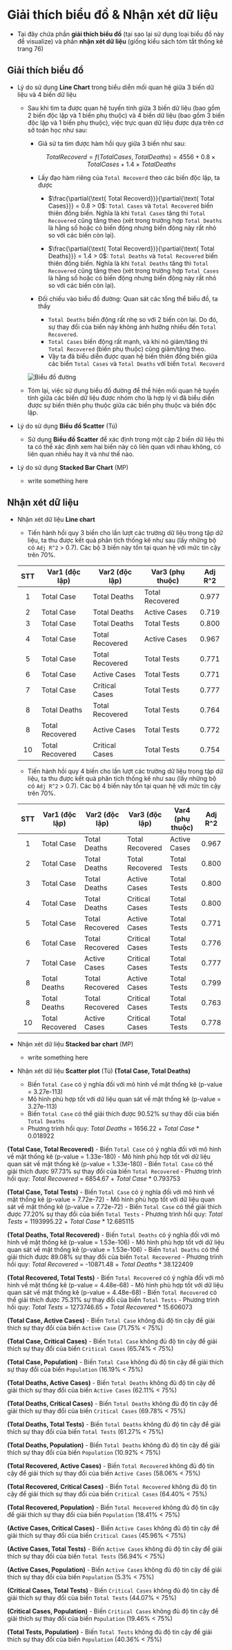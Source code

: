 # Giải thích biểu đồ & Nhận xét dữ liệu

- Tại đây chứa phần **giải thích biểu đồ** (tại sao lại sử dụng loại biểu đồ này để visualize) và phần **nhận xét dữ liệu** (giống kiểu sách tóm tắt thống kê trang 76)

## Giải thích biểu đồ

- Lý do sử dụng **Line Chart** trong biểu diễn mối quan hệ giữa 3 biến dữ liệu và 4 biến dữ liệu

    - Sau khi tìm ta được quan hệ tuyến tính giữa 3 biến dữ liệu (bao gồm 2 biến độc lập và 1 biến phụ thuộc) và 4 biến dữ liệu (bao gồm 3 biến độc lập và 1 biến phụ thuộc), việc trực quan dữ liệu được dựa trên cơ sở toán học như sau:
        - Giả sử ta tìm được hàm hồi quy giữa 3 biến như sau: 

            $$Total Recoverd = f(Total Cases, Total Deaths) = 4556 + 0.8\times Total Cases + 1.4\times Total Deaths$$

        - Lấy đạo hàm riêng của `Total Recoverd` theo các biến độc lập, ta được 
            - $\frac{\partial{\text{ Total Recoverd}}}{\partial{\text{ Total Cases}}} = 0.8 > 0$: `Total Cases` và `Total Recovered` biến thiên đồng biến. Nghĩa là khi `Total Cases` tăng thì `Total Recovered` cũng tăng theo (xét trong trường hợp `Total Deaths` là hằng số hoặc có biến động nhưng biến động này rất nhỏ so với các biến còn lại).

            - $\frac{\partial{\text{ Total Recoverd}}}{\partial{\text{ Total Deaths}}} = 1.4 > 0$: `Total Deaths` và `Total Recovered` biến thiên đồng biến. Nghĩa là khi `Total Deaths` tăng thì `Total Recovered` cũng tăng theo (xét trong trường hợp `Total Cases` là hằng số hoặc có biến động nhưng biến động này rất nhỏ so với các biến còn lại).

        - Đối chiếu vào biểu đồ đường: Quan sát các tổng thể biểu đồ, ta thấy
            - `Total Deaths` biến động rất nhẹ so với 2 biến còn lại. Do đó, sự thay đổi của biến này không ảnh hưởng nhiều đến `Total Recovered`.
            - `Total Cases` biến động rất mạnh, và khi nó giảm/tăng thì `Total Recovered` (biến phụ thuộc) cũng giảm/tăng theo. 
            - Vậy ta đã biểu diễn được quan hệ biến thiên đồng biến giữa các biến `Total Cases` và `Total Deaths` với biến `Total Recoverd`

        ![Biểu đồ đường](./img/lineChart.png)

    - Tóm lại, việc sử dụng biểu đồ đường để thể hiện mối quan hệ tuyến tính giữa các biến dữ liệu được nhóm cho là hợp lý vì đã biểu diễn được sự biến thiên phụ thuộc giữa các biến phụ thuộc và biến độc lập.

- Lý do sử dụng **Biểu đồ Scatter** (Tú)
    - Sử dụng **Biểu đồ Scatter** để xác định trong một cặp 2 biến dữ liệu thì ta có thể xác định xem hai biến này có liên quan với nhau không, có liên quan nhiều hay ít và như thế nào.

- Lý do sử dụng **Stacked Bar Chart** (MP)
    - write something here

## Nhận xét dữ liệu 

- Nhận xét dữ liệu **Line chart**
    - Tiến hành hồi quy 3 biến cho lần lượt các trường dữ liệu trong tập dữ liệu, ta thu được kết quả phân tích thống kê như sau (lấy những bộ có `Adj R^2` > 0.7). Các bộ 3 biến này tồn tại quan hệ với mức tin cậy trên 70%.

    | STT | Var1 (độc lập) | Var2 (độc lập) | Var3 (phụ thuộc) | Adj R^2 |
    |:-----:|----------------|----------------|------------------|:---------:|
    | 1   | Total Case     | Total Deaths   | Total Recovered  | 0.977   |
    | 2   | Total Case     | Total Deaths   | Active Cases     | 0.719   |
    | 3   | Total Case     | Total Deaths   | Total Tests      | 0.800   |
    | 4   | Total Case     | Total Recovered| Active Cases     | 0.967   |
    | 5   | Total Case     | Total Recovered| Total Tests      | 0.771   |
    | 6   | Total Case     | Active Cases   | Total Tests      | 0.771   |
    | 7   | Total Case     | Critical Cases | Total Tests      | 0.777   |
    | 8   | Total Deaths   | Total Recovered| Total Tests      | 0.764   |
    | 8   | Total Recovered| Active Cases   | Total Tests      | 0.772   |
    | 10  | Total Recovered| Critical Cases | Total Tests      | 0.754   |

    - Tiến hành hồi quy 4 biến cho lần lượt các trường dữ liệu trong tập dữ liệu, ta thu được kết quả phân tích thống kê như sau (lấy những bộ có `Adj R^2` > 0.7). Các bộ 4 biến này tồn tại quan hệ với mức tin cậy trên 70%.

    | STT | Var1 (độc lập) | Var2 (độc lập) | Var3 (độc lập) | Var4 (phụ thuộc) | Adj R^2 |
    |:-----:|----------------|----------------|----------------|------------------|:---------:|
    | 1   | Total Case     | Total Deaths   | Total Recovered| Active Cases     | 0.967   |
    | 2   | Total Case     | Total Deaths   | Total Recovered| Total Tests      | 0.800   |
    | 3   | Total Case     | Total Deaths   | Active Cases   | Total Tests      | 0.800   |
    | 4   | Total Case     | Total Deaths   | Critical Cases | Total Tests      | 0.800   |
    | 5   | Total Case     | Total Recovered| Active Cases   | Total Tests      | 0.771   |
    | 6   | Total Case     | Total Recovered| Critical Cases | Total Tests      | 0.776   |
    | 7   | Total Case     | Active Cases   | Critical Cases | Total Tests      | 0.777   |
    | 8   | Total Deaths   | Total Recovered| Active Cases   | Total Tests      | 0.799   |
    | 8   | Total Deaths   | Total Recovered| Critical Cases | Total Tests      | 0.763   |
    | 10  | Total Recovered| Active Cases   | Critical Cases | Total Tests      | 0.778   |


- Nhận xét dữ liệu **Stacked bar chart** (MP)
    - write something here

- Nhận xét dữ liệu **Scatter plot** (Tú)
**(Total Case, Total Deaths)**
    - Biến `Total Case` có ý nghĩa đối với mô hình về mặt thống kê (p-value = 3.27e-113)
    - Mô hình phù hợp tốt với dữ liệu quan sát về mặt thống kê (p-value = 3.27e-113)
    - Biến `Total Case` có thể giải thích được 90.52% sự thay đổi của biến `Total Deaths`
    - Phương trình hồi quy:
                *Total Deaths* = 1656.22 + *Total Case* * 0.018922

**(Total Case, Total Recovered)**
    - Biến `Total Case` có ý nghĩa đối với mô hình về mặt thống kê (p-value = 1.33e-180)
    - Mô hình phù hợp tốt với dữ liệu quan sát về mặt thống kê (p-value = 1.33e-180)
    - Biến `Total Case` có thể giải thích được 97.73% sự thay đổi của biến `Total Recovered`
    - Phương trình hồi quy:
                *Total Recovered* = 6854.67 + *Total Case* * 0.793753

**(Total Case, Total Tests)**
    - Biến `Total Case` có ý nghĩa đối với mô hình về mặt thống kê (p-value = 7.72e-72)
    - Mô hình phù hợp tốt với dữ liệu quan sát về mặt thống kê (p-value = 7.72e-72)
    - Biến `Total Case` có thể giải thích được 77.20% sự thay đổi của biến `Total Tests`
    - Phương trình hồi quy:
                *Total Tests* = 1193995.22 + *Total Case* * 12.685115

**(Total Deaths, Total Recovered)**
    - Biến `Total Deaths` có ý nghĩa đối với mô hình về mặt thống kê (p-value = 1.53e-106)
    - Mô hình phù hợp tốt với dữ liệu quan sát về mặt thống kê (p-value = 1.53e-106)
    - Biến `Total Deaths` có thể giải thích được 89.08% sự thay đổi của biến `Total Recovered`
    - Phương trình hồi quy:
                *Total Recovered* = -10871.48 + *Total Deaths* * 38.122409

**(Total Recovered, Total Tests)**
    - Biến `Total Recovered` có ý nghĩa đối với mô hình về mặt thống kê (p-value = 4.48e-68)
    - Mô hình phù hợp tốt với dữ liệu quan sát về mặt thống kê (p-value = 4.48e-68)
    - Biến `Total Recovered` có thể giải thích được 75.31% sự thay đổi của biến `Total Tests`
    - Phương trình hồi quy:
                *Total Tests* = 1273746.65 + *Total Recovered* * 15.606073

**(Total Case, Active Cases)**
    - Biến `Total Case` không đủ độ tin cậy để giải thích sự thay đổi của biến `Active Case` (71.75% < 75%)

**(Total Case, Critical Cases)**
    - Biến `Total Case` không đủ độ tin cậy để giải thích sự thay đổi của biến `Critical Cases` (65.74% < 75%)

**(Total Case, Population)**
    - Biến `Total Case` không đủ độ tin cậy để giải thích sự thay đổi của biến `Population` (16.19% < 75%)

**(Total Deaths, Active Cases)**
    - Biến `Total Deaths` không đủ độ tin cậy để giải thích sự thay đổi của biến `Active Cases` (62.11% < 75%)

**(Total Deaths, Critical Cases)**
    - Biến `Total Deaths` không đủ độ tin cậy để giải thích sự thay đổi của biến `Critical Cases` (69.78% < 75%)

**(Total Deaths, Total Tests)**
    - Biến `Total Deaths` không đủ độ tin cậy để giải thích sự thay đổi của biến `Total Tests` (61.27% < 75%)

**(Total Deaths, Population)**
    - Biến `Total Deaths` không đủ độ tin cậy để giải thích sự thay đổi của biến `Population` (10.92% < 75%)

**(Total Recovered, Active Cases)**
    - Biến `Total Recovered` không đủ độ tin cậy để giải thích sự thay đổi của biến `Active Cases` (58.06% < 75%)

**(Total Recovered, Critical Cases)**
    - Biến `Total Recovered` không đủ độ tin cậy để giải thích sự thay đổi của biến `Critical Cases` (64.40% < 75%)

**(Total Recovered, Population)**
    - Biến `Total Recovered` không đủ độ tin cậy để giải thích sự thay đổi của biến `Population` (18.41% < 75%)

**(Active Cases, Critical Cases)**
    - Biến `Active Cases` không đủ độ tin cậy để giải thích sự thay đổi của biến `Critical Cases` (45.96% < 75%)

**(Active Cases, Total Tests)**
    - Biến `Active Cases` không đủ độ tin cậy để giải thích sự thay đổi của biến `Total Tests` (56.94% < 75%)

**(Active Cases, Population)**
    - Biến `Active Cases` không đủ độ tin cậy để giải thích sự thay đổi của biến `Population` (5.3% < 75%)

**(Critical Cases, Total Tests)**
    - Biến `Critical Cases` không đủ độ tin cậy để giải thích sự thay đổi của biến `Total Tests` (44.07% < 75%)

**(Critical Cases, Population)**
    - Biến `Critical Cases` không đủ độ tin cậy để giải thích sự thay đổi của biến `Population` (19.46% < 75%)

**(Total Tests, Population)**
    - Biến `Total Tests` không đủ độ tin cậy để giải thích sự thay đổi của biến `Population` (40.36% < 75%)